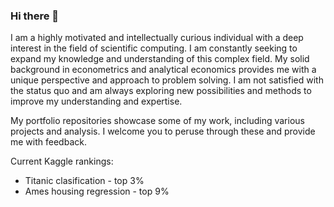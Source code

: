 ### Hi there 👋

I am a highly motivated and intellectually curious individual with a deep interest in the field of scientific computing. I am constantly seeking to expand my knowledge and understanding of this complex field. My solid background in econometrics and analytical economics provides me with a unique perspective and approach to problem solving. I am not satisfied with the status quo and am always exploring new possibilities and methods to improve my understanding and expertise.

My portfolio repositories showcase some of my work, including various projects and analysis. I welcome you to peruse through these and provide me with feedback.

Current Kaggle rankings:
* Titanic clasification - top 3%
* Ames housing regression - top 9%

